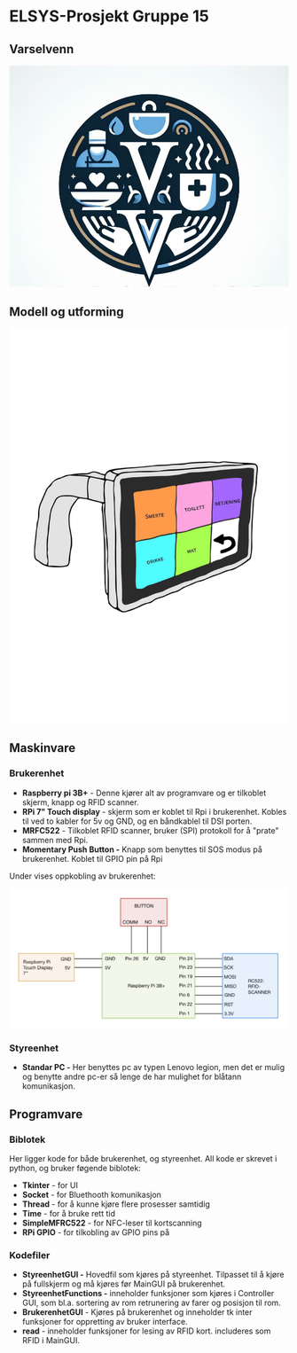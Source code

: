 # ELSYS-Prosjekt Gruppe 15

## Varselvenn

![1714380031943](image/README/1714380031943.png)

## Modell og utforming

![1714380057578](image/README/1714380057578.png)

## Maskinvare

### Brukerenhet

* **Raspberry pi 3B+** - Denne kjører alt av programvare og er tilkoblet skjerm, knapp og RFID scanner.
* **RPi 7" Touch display** - skjerm som er koblet til Rpi i brukerenhet. Kobles til ved to kabler for 5v og GND, og en båndkablel til DSI porten.
* **MRFC522** -  Tilkoblet RFID scanner, bruker (SPI) protokoll for å "prate" sammen med Rpi.
* **Momentary Push Button -** Knapp som benyttes til SOS modus på brukerenhet. Koblet til GPIO pin på Rpi

Under vises oppkobling av brukerenhet:

![1714379634306](image/README/1714379634306.png)

### Styreenhet

* **Standar PC -** Her benyttes pc av typen Lenovo legion, men det er mulig og benytte andre pc-er så lenge de har mulighet for blåtann komunikasjon.

## Programvare

### Biblotek

Her ligger kode for både brukerenhet, og styreenhet.
All kode er skrevet i python, og bruker føgende biblotek:

- **Tkinter** - for UI
- **Socket** - for Bluethooth komunikasjon
- **Thread** - for å kunne kjøre flere prosesser samtidig
- **Time** - for å bruke rett tid
- **SimpleMFRC522** - for NFC-leser til kortscanning
- **RPi GPIO** - for tilkobling av GPIO pins på

### Kodefiler

* **StyreenhetGUI -** Hovedfil som kjøres på styreenhet. Tilpasset til å kjøre på fullskjerm og må kjøres før MainGUI på brukerenhet.
* **StyreenhetFunctions -** inneholder funksjoner som kjøres i Controller GUI, som bl.a. sortering av rom retrunering av farer og posisjon til rom.
* **BrukerenhetGUI** - Kjøres på brukerenhet og inneholder tk inter funksjoner for oppretting av bruker interface.
* **read** - inneholder funksjoner for lesing av RFID kort. includeres som RFID i MainGUI.
